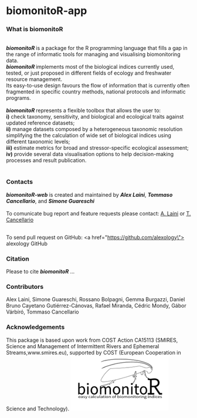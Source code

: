 
<h1>biomonitoR-app</h1>
<h3>What is biomonitoR</h3>
<br>
<b>
  <i>biomonitoR</i>
</b> is a package for the R programming language that fills a gap in the range of informatic tools for managing and visualising biomonitoring data. <br>
<i>
  <b>biomonitoR </i>
</b> implements most of the biological indices currently used, tested, or just proposed in different fields of ecology and freshwater resource management. <br> Its easy-to-use design favours the flow of information that is currently often fragmented in specific country methods, national protocols and informatic programs. <br>
<br>
<i>
  <b>biomonitoR </i>
</b> represents a flexible toolbox that allows the user to: <br>
<b>i)</b> check taxonomy, sensitivity, and biological and ecological traits against updated reference datasets; <br>
<b>ii)</b> manage datasets composed by a heterogeneous taxonomic resolution simplifying the the calculation of wide set of biological indices using different taxonomic levels; <br>
<b>iii)</b> estimate metrics for broad and stressor-specific ecological assessment; <br>
<b>iv)</b> provide several data visualisation options to help decision-making processes and result publication. <br>
<br>
<h3>Contacts</h3>
<i>
  <b>biomonitoR-web</b>
</i> is created and maintained by <i><b>Alex Laini</i></b>, <i><b>Tommaso Cancellario</i></b>, and <i><b>Simone Guareschi</i></b> <br>
<br> To comunicate bug report and feature requests please contact: <a href=\"mailto:alex.laini@gmail.com\">A. Laini</a> or <a href=\"mailto:tommaso.canellario@gmail.com\">T. Cancellario</a>

<br> To send pull request on GitHub: <a href=\"https://github.com/alexology\"> alexology GitHub</a>
<br>

<h3>Citation</h3>
Please to cite <i><b>biomonitoR</i></b> ...

<h3>Contributors</h3>
Alex Laini, Simone Guareschi, Rossano Bolpagni, Gemma Burgazzi, Daniel Bruno 
Cayetano Gutiérrez-Cánovas, Rafael Miranda, Cédric Mondy, Gábor Várbíró,
Tommaso Cancellario

<h3>Acknowledgements</h3>
This package is based upon work from COST Action CA15113 (SMIRES, Science and 
Management of Intermittent Rivers and Ephemeral Streams,www.smires.eu), 
supported by COST (European Cooperation in Science and Technology).

<img src="https://github.com/TommasoCanc/biomonitoR_app/blob/main/biomonitoR_app/www/biomonitor_300px.png" height="150">
